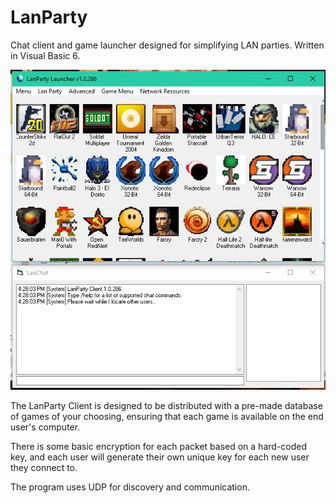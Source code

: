 # LanParty
Chat client and game launcher designed for simplifying LAN parties. Written in Visual Basic 6.

![Screenshot](/Screens/1.JPG "test")

The LanParty Client is designed to be distributed with a pre-made database of games of your choosing, ensuring that each game is available on the end user's computer.

There is some basic encryption for each packet based on a hard-coded key, and each user will generate their own unique key for each new user they connect to.

The program uses UDP for discovery and communication.
